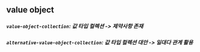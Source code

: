 ## value object
##### `value-object-collection`: 값 타입 컬렉션 -> 제약사항 존재
##### `alternative-value-object-collection`: 값 타입 컬렉션 대안 -> 일대다 관계 활용